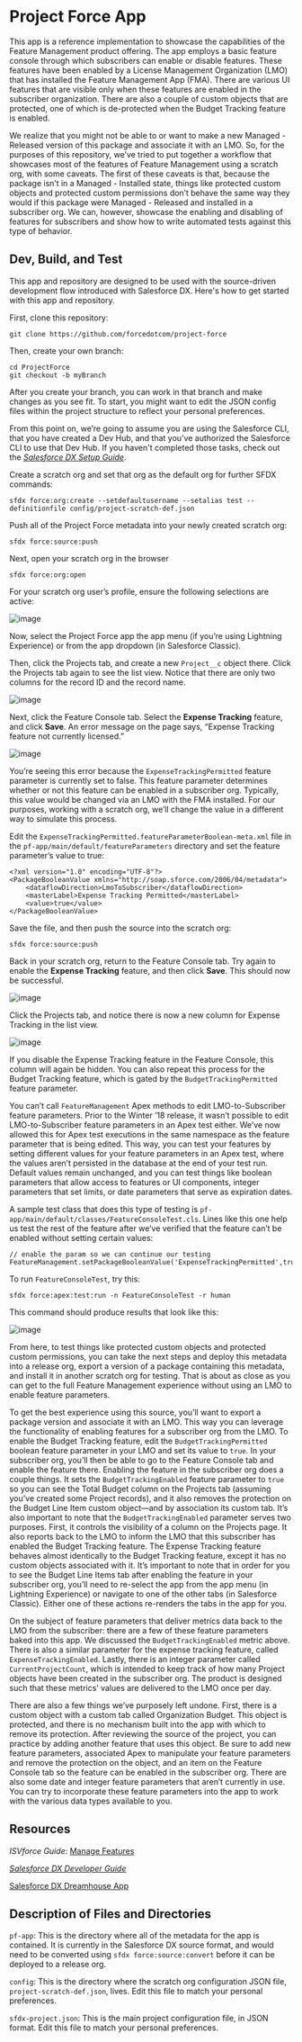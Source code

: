 # Project Force App

This app is a reference implementation to showcase the capabilities of the Feature Management product offering. The app employs a basic feature console through which subscribers can enable or disable features. These features have been enabled by a License Management Organization (LMO) that has installed the Feature Management App (FMA). There are various UI features that are visible only when these features are enabled in the subscriber organization. There are also a couple of custom objects that are protected, one of which is de-protected when the Budget Tracking feature is enabled. 

We realize that you might not be able to or want to make a new Managed - Released version of this package and associate it with an LMO. So, for the purposes of this repository, we’ve tried to put together a workflow that showcases most of the features of Feature Management using a scratch org, with some caveats. The first of these caveats is that, because the package isn’t in a Managed - Installed state, things like protected custom objects and protected custom permissions don’t behave the same way they would if this package were Managed - Released and installed in a subscriber org. We can, however, showcase the enabling and disabling of features for subscribers and show how to write automated tests against this type of behavior. 

## Dev, Build, and Test

This app and repository are designed to be used with the source-driven development flow introduced with Salesforce DX. Here's how to get started with this app and repository.

First, clone this repository:

```
git clone https://github.com/forcedotcom/project-force
```

Then, create your own branch:

```
cd ProjectForce	
git checkout -b myBranch
```

After you create your branch, you can work in that branch and make changes as you see fit. To start, you might want to edit the JSON config files within the project structure to reflect your personal preferences. 

From this point on, we’re going to assume you are using the Salesforce CLI, that you have created a Dev Hub, and that you’ve authorized the Salesforce CLI to use that Dev Hub. If you haven't completed those tasks, check out the _[Salesforce DX Setup Guide](https://developer.salesforce.com/docs/atlas.en-us.sfdx_setup.meta/sfdx_setup)_.

Create a scratch org and set that org as the default org for further SFDX commands:

```
sfdx force:org:create --setdefaultusername --setalias test --definitionfile config/project-scratch-def.json 
```

Push all of the Project Force metadata into your newly created scratch org:

```
sfdx force:source:push
```

Next, open your scratch org in the browser

```
sfdx force:org:open
```

For your scratch org user’s profile, ensure the following selections are active:

![image](https://user-images.githubusercontent.com/45772/30082726-1464101c-9249-11e7-9cfb-d34e5889dccb.png)

Now, select the Project Force app the app menu (if you’re using Lightning Experience) or from the app dropdown (in Salesforce Classic).

Then, click the Projects tab, and create a new `Project__c` object there. Click the Projects tab again to see the list view. Notice that there are only two columns for the record ID and the record name.

![image](https://user-images.githubusercontent.com/31550188/30071448-f94d219e-9223-11e7-9db7-0877646b7b7c.png)

Next, click the Feature Console tab. Select the **Expense Tracking** feature, and click **Save**. An error message on the page says, “Expense Tracking feature not currently licensed.” 

![image](https://user-images.githubusercontent.com/31550188/30071402-c6374a46-9223-11e7-931e-6ad24d2b6745.png)

You’re seeing this error because the `ExpenseTrackingPermitted` feature parameter is currently set to false. This feature parameter determines whether or not this feature can be enabled in a subscriber org. Typically, this value would be changed via an LMO with the FMA installed. For our purposes, working with a scratch org, we’ll change the value in a different way to simulate this process. 

Edit the `ExpenseTrackingPermitted.featureParameterBoolean-meta.xml` file in the `pf-app/main/default/featureParameters` directory and set the feature parameter’s value to true:

```
<?xml version="1.0" encoding="UTF-8"?>
<PackageBooleanValue xmlns="http://soap.sforce.com/2006/04/metadata">
    <dataflowDirection>LmoToSubscriber</dataflowDirection>
    <masterLabel>Expense Tracking Permitted</masterLabel>
    <value>true</value>
</PackageBooleanValue>
```

Save the file, and then push the source into the scratch org:

```
sfdx force:source:push
```

Back in your scratch org, return to the Feature Console tab. Try again to enable the **Expense Tracking** feature, and then click **Save**. This should now be successful. 

![image](https://user-images.githubusercontent.com/31550188/30071529-42e21eae-9224-11e7-9d87-d6b5b4e1e131.png)

Click the Projects tab, and notice there is now a new column for Expense Tracking in the list view. 

![image](https://user-images.githubusercontent.com/31550188/30071557-5919a764-9224-11e7-9b82-790822c42f41.png)

If you disable the Expense Tracking feature in the Feature Console, this column will again be hidden. You can also repeat this process for the Budget Tracking feature, which is gated by the `BudgetTrackingPermitted` feature parameter. 

You can’t call `FeatureManagement` Apex methods to edit LMO-to-Subscriber feature parameters. Prior to the Winter ’18 release, it wasn’t possible to edit LMO-to-Subscriber feature parameters in an Apex test either. We’ve now allowed this for Apex test executions in the same namespace as the feature parameter that is being edited. This way, you can test your features by setting different values for your feature parameters in an Apex test, where the values aren’t persisted in the database at the end of your test run. Default values remain unchanged, and you can test things like boolean parameters that allow access to features or UI components, integer parameters that set limits, or date parameters that serve as expiration dates. 

A sample test class that does this type of testing is `pf-app/main/default/classes/FeatureConsoleTest.cls`. Lines like this one help us test the rest of the feature after we’ve verified that the feature can’t be enabled without setting certain values:

```
// enable the param so we can continue our testing
FeatureManagement.setPackageBooleanValue('ExpenseTrackingPermitted',true);
```

To run `FeatureConsoleTest`, try this:

```
sfdx force:apex:test:run -n FeatureConsoleTest -r human
```

This command should produce results that look like this:

![image](https://user-images.githubusercontent.com/31550188/30071140-f456df28-9222-11e7-8c6a-9e93af46492c.png)

From here, to test things like protected custom objects and protected custom permissions, you can take the next steps and deploy this metadata into a release org, export a version of a package containing this metadata, and install it in another scratch org for testing. That is about as close as you can get to the full Feature Management experience without using an LMO to enable feature parameters. 

To get the best experience using this source, you’ll want to export a package version and associate it with an LMO. This way you can leverage the functionality of enabling features for a subscriber org from the LMO. To enable the Budget Tracking feature,  edit the `BudgetTrackingPermitted` boolean feature parameter in your LMO and set its value to `true`. In your subscriber org, you’ll then be able to go to the Feature Console tab and enable the feature there. Enabling the feature in the subscriber org does a couple things. It sets the `BudgetTrackingEnabled` feature parameter to `true` so you can see the Total Budget column on the Projects tab (assuming you’ve created some Project records), and it also removes the protection on the Budget Line Item custom object—and by association its custom tab. It’s also important to note that the `BudgetTrackingEnabled` parameter serves two purposes. First, it controls the visibility of a column on the Projects page. It also reports back to the LMO to inform the LMO that this subscriber has enabled the Budget Tracking feature. The Expense Tracking feature behaves almost identically to the Budget Tracking feature, except it has no custom objects associated with it. It’s important to note that in order for you to see the Budget Line Items tab after enabling the feature in your subscriber org, you’ll need to re-select the app from the app menu (in Lightning Experience) or navigate to one of the other tabs (in Salesforce Classic). Either one of these actions re-renders the tabs in the app for you. 

On the subject of feature parameters that deliver metrics data back to the LMO from the subscriber: there are a few of these feature parameters baked into this app. We discussed the `BudgetTrackingEnabled` metric above. There is also a similar parameter for the expense tracking feature, called `ExpenseTrackingEnabled`. Lastly, there is an integer parameter called `CurrentProjectCount`, which is intended to keep track of how many Project objects have been created in the subscriber org. The product is designed such that these metrics’ values are delivered to the LMO once per day. 

There are also a few things we’ve purposely left undone. First, there is a custom object with a custom tab called Organization Budget. This object is protected, and there is no mechanism built into the app with which to remove its protection. After reviewing the source of the project, you can practice by adding another feature that uses this object. Be sure to add new feature parameters, associated Apex to manipulate your feature parameters and remove the protection on the object, and an item on the Feature Console tab so the feature can be enabled in the subscriber org. There are also some date and integer feature parameters that aren’t currently in use. You can try to incorporate these feature parameters into the app to work with the various data types available to you. 


## Resources

_ISVforce Guide_: [Manage Features](https://developer.salesforce.com/docs/atlas.en-us.packagingGuide.meta/packagingGuide/fma_manage_features.htm)

_[Salesforce DX Developer Guide](https://developer.salesforce.com/docs/atlas.en-us.sfdx_dev.meta/sfdx_dev)_

[Salesforce DX Dreamhouse App](https://github.com/DreamhouseApp/dreamhouse-sfdx)

## Description of Files and Directories

`pf-app`:
	This is the directory where all of the metadata for the app is contained. It is currently in the Salesforce DX source format, and would need to be converted using `sfdx force:source:convert` before it can be deployed to a release org.
 
`config`:
	This is the directory where the scratch org configuration JSON file, `project-scratch-def.json`, lives. Edit this file to match your personal preferences.

`sfdx-project.json`:
	This is the main project configuration file, in JSON format. Edit this file to match your personal preferences.


